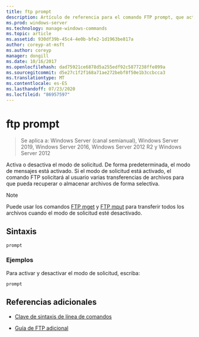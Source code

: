 ```yaml
---
title: ftp prompt
description: Artículo de referencia para el comando FTP prompt, que activa y desactiva el modo de solicitud.
ms.prod: windows-server
ms.technology: manage-windows-commands
ms.topic: article
ms.assetid: 930df39b-45c4-4e0b-bfe2-1d1963be817a
author: coreyp-at-msft
ms.author: coreyp
manager: dongill
ms.date: 10/16/2017
ms.openlocfilehash: dad75921ce6878d5a255edf92c5877238ffe899a
ms.sourcegitcommit: d5e27c1f2f168a71ae272bebf8f50e1b3ccbcca3
ms.translationtype: MT
ms.contentlocale: es-ES
ms.lasthandoff: 07/23/2020
ms.locfileid: "86957597"
---
```

# <a name="ftp-prompt"></a>ftp prompt

> Se aplica a: Windows Server (canal semianual), Windows Server 2019, Windows Server 2016, Windows Server 2012 R2 y Windows Server 2012

Activa o desactiva el modo de solicitud. De forma predeterminada, el modo de mensajes está activado. Si el modo de solicitud está activado, el comando FTP solicitará al usuario varias transferencias de archivos para que pueda recuperar o almacenar archivos de forma selectiva.

> [!NOTE]
> Puede usar los comandos [FTP mget](ftp-mget.md) y [FTP mput](ftp-mput_1.md) para transferir todos los archivos cuando el modo de solicitud esté desactivado.

## <a name="syntax"></a>Sintaxis

```
prompt
```

### <a name="examples"></a>Ejemplos

Para activar y desactivar el modo de solicitud, escriba:

```
prompt
```

## <a name="additional-references"></a>Referencias adicionales

- [Clave de sintaxis de línea de comandos](command-line-syntax-key.md)

- [Guía de FTP adicional](/previous-versions/orphan-topics/ws.10/cc756013(v=ws.10))
